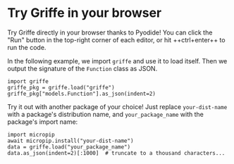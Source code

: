 # Try Griffe in your browser

Try Griffe directly in your browser thanks to Pyodide!
You can click the "Run" button in the top-right corner of each editor,
or hit ++ctrl+enter++ to run the code.


In the following example, we import `griffe` and use it to load itself.
Then we output the signature of the `Function` class as JSON.

```pyodide install="griffe"
import griffe
griffe_pkg = griffe.load("griffe")
griffe_pkg["models.Function"].as_json(indent=2)
```

Try it out with another package of your choice!
Just replace `your-dist-name` with a package's distribution name,
and `your_package_name` with the package's import name:

```pyodide
import micropip
await micropip.install("your-dist-name")
data = griffe.load("your_package_name")
data.as_json(indent=2)[:1000]  # truncate to a thousand characters...
```
